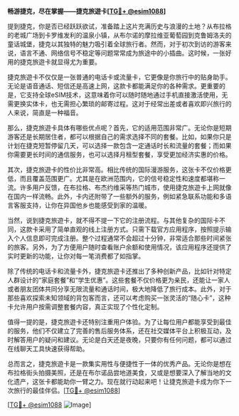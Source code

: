**畅游捷克，尽在掌握——捷克旅遊卡[[TG💪+ @esim1088](https://t.me/s/esim1088)]**

提到捷克，你是否已经跃跃欲试，准备踏上这片充满历史与浪漫的土地？从布拉格的老城广场到卡罗维发利的温泉小镇，从布尔诺的摩拉维亚葡萄园到克鲁姆洛夫的童话城堡，捷克以其独特的魅力吸引着全球旅行者。然而，对于初次到访的游客来说，语言不通、网络信号不稳定等问题常常成为旅途中的小插曲。这时候，一张好用的捷克旅遊卡就显得尤为重要。

捷克旅遊卡不仅仅是一张普通的电话卡或流量卡，它更像是你旅行中的贴身助手。无论是语音通话、短信还是高速上网，这款卡都能满足你的各种需求。更重要的是，它支持全球eSIM技术，这意味着你可以随时随地通过手机直接激活使用，无需更换实体卡，也无需担心繁琐的邮寄过程。这对于经常出差或者喜欢即兴旅行的人来说，简直是一种福音。

那么，捷克旅遊卡具体有哪些优点呢？首先，它的适用范围非常广。无论你是短期游客还是长期居住者，都可以根据自己的需求选择不同的套餐。比如，如果你只是计划在捷克短暂停留几天，可以选择一款包含一定通话时长和流量的套餐；而如果你需要更长时间的通信服务，也可以选择月租型套餐，享受更加经济实惠的价格。

其次，捷克旅遊卡的性价比非常高。相比传统的国际漫游服务，这张卡不仅价格更低，而且覆盖范围更广。尤其是在欧洲范围内，它的信号稳定性和速度都堪称一流。许多用户反馈，在布拉格、布杰约维采等热门城市，使用捷克旅遊卡上网就像在国内一样流畅。此外，卡内还附带了一些额外的服务，例如紧急联系功能和多语言客服支持，让你在异国他乡也能感受到家的温暖。

当然，说到捷克旅遊卡，就不得不提一下它的注册流程。与其他复杂的国际卡不同，这款卡采用了简单直观的线上注册方式。只需下载官方应用程序，按照提示输入个人信息即可完成注册。整个过程通常不会超过十分钟，非常适合那些时间紧张的旅客。另外，为了方便用户随时查看账户余额和使用情况，该应用程序还提供了实时更新的功能，让你对每一笔消费都了如指掌。

除了传统的电话卡和流量卡外，捷克旅遊卡还推出了多种创新产品，比如针对特定人群设计的“家庭套餐”和“学生优惠”。这些套餐不仅价格更为亲民，还能让一家人或者朋友团体共同分享无限流量和通话时间，极大地降低了旅行成本。此外，对于那些喜欢探索未知领域的背包客而言，还可以考虑购买一张灵活的“随心卡”，这种卡允许用户按需调整套餐内容，真正实现了个性化定制。

值得一提的是，捷克旅遊卡还特别注重用户体验。为了让每位用户都能享受到最佳的服务，他们不仅建立了完善的售后服务体系，还在社交媒体平台上积极互动，及时解答用户的疑问和建议。无论是白天还是夜晚，只要你有任何问题，都可以通过在线聊天工具快速获得帮助。

总而言之，捷克旅遊卡是一款集实用性与便捷性于一体的优秀产品。无论你是想在布拉格街头拍摄美照，还是在布尔诺品尝地道美食，又或是想要深入了解当地的文化遗产，这张卡都能助你一臂之力。现在就行动起来吧！让捷克旅遊卡成为你下一次旅行的最佳伴侣。[[TG💪+ @esim1088](https://t.me/s/esim1088)]

[[TG💪+ @esim1088](https://t.me/s/esim1088) ![Image](https://i.postimg.cc/4NQfJmqS/Snipaste-2025-05-13-00-14-12.png)]